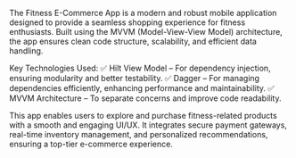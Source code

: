 The Fitness E-Commerce App is a modern and robust mobile application designed to provide a seamless shopping experience for fitness enthusiasts. 
Built using the MVVM (Model-View-View Model) architecture, the app ensures clean code structure, scalability, and efficient data handling.


Key Technologies Used:
✅ Hilt View Model – For dependency injection, ensuring modularity and better testability.
✅ Dagger – For managing dependencies efficiently, enhancing performance and maintainability.
✅ MVVM Architecture – To separate concerns and improve code readability.

This app enables users to explore and purchase fitness-related products with a smooth and engaging UI/UX. 
It integrates secure payment gateways, real-time inventory management, and personalized recommendations, ensuring a top-tier e-commerce experience.
